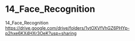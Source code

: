 # 14_Face_Recognition
14_Face_Recognition https://drive.google.com/drive/folders/1ytOXVfVhGZ6PHYp-p2hxe6KX4HXr3OeK?usp=sharing

